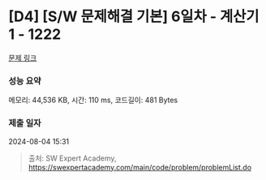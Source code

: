 # [D4] [S/W 문제해결 기본] 6일차 - 계산기1 - 1222 

[문제 링크](https://swexpertacademy.com/main/code/problem/problemDetail.do?contestProbId=AV14mbSaAEwCFAYD) 

### 성능 요약

메모리: 44,536 KB, 시간: 110 ms, 코드길이: 481 Bytes

### 제출 일자

2024-08-04 15:31



> 출처: SW Expert Academy, https://swexpertacademy.com/main/code/problem/problemList.do